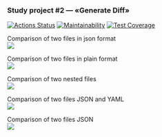 ### Study project #2 — «Generate Diff»
[![Actions Status](https://github.com/Boison88/python-project-50/workflows/hexlet-check/badge.svg)](https://github.com/Boison88/python-project-50/actions)
[![Maintainability](https://api.codeclimate.com/v1/badges/f3a5c2d5285b2e03bc99/maintainability)](https://codeclimate.com/github/Boison88/python-project-50/maintainability)
[![Test Coverage](https://api.codeclimate.com/v1/badges/f3a5c2d5285b2e03bc99/test_coverage)](https://codeclimate.com/github/Boison88/python-project-50/test_coverage)


Comparison of two files in json format  
<a href="https://asciinema.org/a/563084" target="_blank"><img src="https://asciinema.org/a/563084.svg" /></a>


Comparison of two files in plain format  
<a href="https://asciinema.org/a/562814" target="_blank"><img src="https://asciinema.org/a/562814.svg" /></a>


Comparison of two nested files  
<a href="https://asciinema.org/a/562775" target="_blank"><img src="https://asciinema.org/a/562775.svg" /></a>


Comparison of two files JSON and YAML  
<a href="https://asciinema.org/a/560387" target="_blank"><img src="https://asciinema.org/a/560387.svg" /></a>


Comparison of two files JSON  
<a href="https://asciinema.org/a/556873" target="_blank"><img src="https://asciinema.org/a/556873.svg" /></a>
